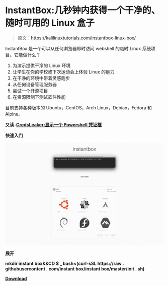 # InstantBox:几秒钟内获得一个干净的、随时可用的 Linux 盒子

> 原文：<https://kalilinuxtutorials.com/instantbox-linux-box/>

InstantBox 是一个可以从任何浏览器即时访问 webshell 的临时 Linux 系统项目。它能做什么？

1.  为演示提供干净的 Linux 环境
2.  让学生在你的学校或下次运动会上体验 Linux 的魅力
3.  在干净的环境中带着灵感跑步
4.  从任何设备管理服务器
5.  尝试一个开源项目
6.  在资源限制下测试软件性能

目前支持各种版本的 Ubuntu，CentOS，Arch Linux，Debian，Fedora 和 Alpine。

**又读-[CredsLeaker:显示一个 Powershell 凭证框](https://kalilinuxtutorials.com/credsleaker/)**

**快速入门**

![](img//0822c3b055bfb2ff3ad3c36a47fe520e.png)

**展开**

**mkdir instant box&&CD $ _
bash<(curl-sSL https://raw . githubusercontent . com/instant box/instant box/master/init . sh)**

[**Download**](https://github.com/instantbox/instantbox)
